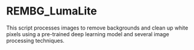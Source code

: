 # REMBG_LumaLite
This script processes images to remove backgrounds and clean up white pixels using a pre-trained deep learning model and several image processing techniques. 
